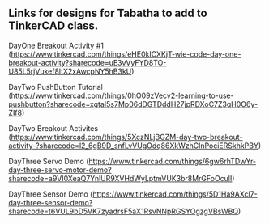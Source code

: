 Links for designs for Tabatha to add to TinkerCAD class. 
--
DayOne Breakout Activity #1 (https://www.tinkercad.com/things/eHE0kICXKjT-wie-code-day-one-breakout-activity?sharecode=uE3vVyFYD8TO-U85L5rjVukef8ltX2xAwcpNY5hB3kU)

DayTwo PushButton Tutorial (https://www.tinkercad.com/things/0hO09zVecv2-learning-to-use-pushbutton?sharecode=xgtaI5s7Mp06dDGTDddH27jpRDXoC7Z3qH0O6y-ZIf8)

DayTwo Breakout Activites (https://www.tinkercad.com/things/5XczNLjBGZM-day-two-breakout-activity-?sharecode=l2_6gB9D_snfLvVUgOdq86XkWzhClnPociERSkhkPBY)

DayThree Servo Demo (https://www.tinkercad.com/things/6gw6rhTDwYr-day-three-servo-motor-demo?sharecode=a9VI0XeaQ7YnlUR9XVHdWyLptmVUK3br8MrGFoOculI)

DayThree Sensor Demo (https://www.tinkercad.com/things/5D1Ha9AXcl7-day-three-sensor-demo?sharecode=t6VUL9bD5VK7zyadrsF5aX1RsvNNpRGSYOgzgVBsWBQ)
